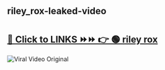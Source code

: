 
 ## riley_rox-leaked-video 

# <h2><a href="https://clipsfans.com/riley_rox&ref=git">🔗 Click to LINKS ⏩⏩ 👉 🟢 riley rox </a></h2>

<a href="https://clipsfans.com/riley_rox&ref=git" rel="nofollow" data-target="animated-image.originalLink"><img src="https://i.ibb.co.com/xMMVF88/686577567.gif" alt="Viral Video Original" style="max-width: 100%; display: inline-block;" data-target="animated-image.originalImage"></a>
